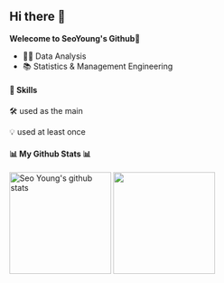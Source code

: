 ## Hi there 👋

**Welecome to SeoYoung's Github🙌**

- 👩‍💻 Data Analysis
- 📚 Statistics & Management Engineering

<h4>💪 Skills</h4>
<p> 🛠 used as the main </p>
<p> 💡 used at least once </p>

<h4>📊 My Github Stats 📊</h4>

<a href="https://github.com/leeseo0"><img align="center" style="height:180px" src="https://github-readme-stats.vercel.app/api?username=leeseo0&show_icons=true&include_all_commits=true&theme=dark&hide_border=true" alt="Seo Young's github stats" /></a>
<a href="https://github.com/leeseo0"><img align="center" style="height:180px" src="https://github-readme-stats.vercel.app/api/top-langs/?username=leeseo0&layout=compact&theme=dark&hide_border=true" /></a>
